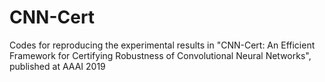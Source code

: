 # CNN-Cert
Codes for reproducing the experimental results in "CNN-Cert: An Efficient Framework for Certifying Robustness of Convolutional Neural Networks", published at AAAI 2019
